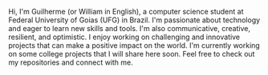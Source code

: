 Hi, I'm Guilherme (or William in English), a computer science student at Federal University of Goias (UFG) in Brazil. I'm passionate about technology and eager to learn new skills and tools. I'm also communicative, creative, resilient, and optimistic. I enjoy working on challenging and innovative projects that can make a positive impact on the world. I'm currently working on some college projects that I will share here soon. Feel free to check out my repositories and connect with me.
